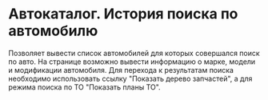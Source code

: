 ﻿---
description: 2.4.7
---
# Автокаталог. История поиска по автомобилю
Позволяет вывести список автомобилей для которых совершался поиск по авто.
На странице возможно вывести информацию о марке, модели и модификации автомобиля.
Для перехода к результатам поиска необходимо использовать ссылку "Показать дерево запчастей", а для режима поиска по ТО "Показать планы ТО".
